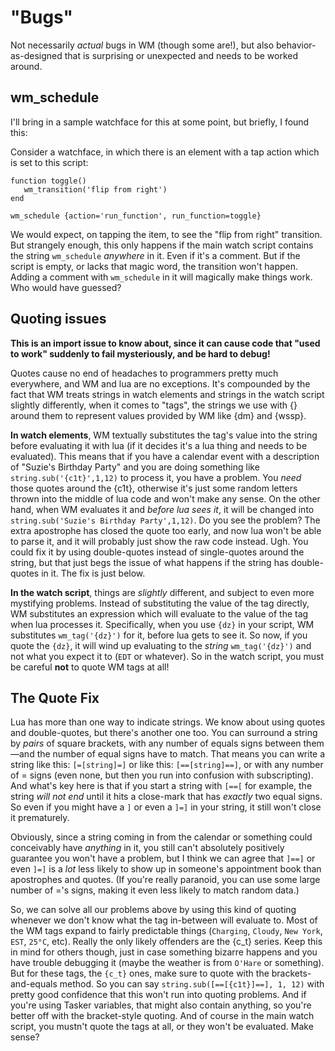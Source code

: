 # "Bugs"

Not necessarily *actual* bugs in WM (though some are!), but also behavior-as-designed that is surprising or unexpected and needs to be worked around.

## wm_schedule

I'll bring in a sample watchface for this at some point, but briefly, I found this:

Consider a watchface, in which there is an element with a tap action which is set to this script:

    function toggle()
	   wm_transition('flip from right')
	end
	
	wm_schedule {action='run_function', run_function=toggle}
	
We would expect, on tapping the item, to see the "flip from right" transition.  But strangely enough, this only happens if the main watch script contains the string `wm_schedule` *anywhere* in it.  Even if it's a comment.  But if the script is empty, or lacks that magic word, the transition won't happen.  Adding a comment with `wm_schedule` in it will magically make things work.  Who would have guessed?

## Quoting issues

**This is an import issue to know about, since it can cause code that "used to work" suddenly to fail mysteriously, and be hard to debug!**

Quotes cause no end of headaches to programmers pretty much everywhere, and WM and lua are no exceptions.  It's compounded by the fact that WM treats strings in watch elements and strings in the watch script slightly differently, when it comes to "tags", the strings we use with \{\} around them to represent values provided by WM like \{dm\} and \{wssp\}.

**In watch elements**, WM textually substitutes the tag's value into the string before evaluating it with lua (if it decides it's a lua thing and needs to be evaluated).  This means that if you have a calendar event with a description of "Suzie's Birthday Party" and you are doing something like `string.sub('{c1t}',1,12)` to process it, you have a problem.  You *need* those quotes around the \{c1t\}, otherwise it's just some random letters thrown into the middle of lua code and won't make any sense. On the other hand, when WM evaluates it and *before lua sees it*, it will be changed into `string.sub('Suzie's Birthday Party',1,12)`.  Do you see the problem?  The extra apostrophe has closed the quote too early, and now lua won't be able to parse it, and it will probably just show the raw code instead.  Ugh.  You could fix it by using double-quotes instead of single-quotes around the string, but that just begs the issue of what happens if the string has double-quotes in it.  The fix is just below.

**In the watch script**, things are *slightly* different, and subject to even more mystifying problems.  Instead of substituting the value of the tag directly, WM substitutes an expression which will evaluate to the value of the tag when lua processes it.  Specifically, when you use `{dz}` in your script, WM substitutes `wm_tag('{dz}')` for it, before lua gets to see it.  So now, if you quote the `{dz}`, it will wind up evaluating to the *string* `wm_tag('{dz}')` and not what you expect it to (`EDT` or whatever).  So in the watch script, you must be careful **not** to quote WM tags at all!

## The Quote Fix

Lua has more than one way to indicate strings.  We know about using quotes and double-quotes, but there's another one too.  You can surround a string by *pairs* of square brackets, with any number of equals signs between them—and the number of equal signs have to match.  That means you can write a string like this: `[=[string]=]` or like this: `[==[string]==]`, or with any number of = signs (even none, but then you run into confusion with subscripting).  And what's key here is that if you start a string with `[==[` for example, the string *will not end* until it hits a close-mark that has *exactly* two equal signs.  So even if you might have a `]` or even a `]=]` in your string, it still won't close it prematurely.

Obviously, since a string coming in from the calendar or something could conceivably have *anything* in it, you still can't absolutely positively guarantee you won't have a problem, but I think we can agree that `]==]` or even `]=]` is a *lot* less likely to show up in someone's appointment book than apostrophes and quotes.  (If you're really paranoid, you can use some large number of ='s signs, making it even less likely to match random data.)

So, we can solve all our problems above by using this kind of quoting whenever we don't know what the tag in-between will evaluate to.  Most of the WM tags expand to fairly predictable things (`Charging`, `Cloudy`, `New York`, `EST`, `25°C`, etc).  Really the only likely offenders are the {c\_t\} series.  Keep this in mind for others though, just in case something bizarre happens and you have trouble debugging it (maybe the weather is from `O'Hare` or something).  But for these tags, the `{c_t}` ones, make sure to quote with the brackets-and-equals method.  So you can say `string.sub([==[{c1t}]==], 1, 12)` with pretty good confidence that this won't run into quoting problems.  And if you're using Tasker variables, that might also contain anything, so you're better off with the bracket-style quoting.  And of course in the main watch script, you mustn't quote the tags at all, or they won't be evaluated.  Make sense?
